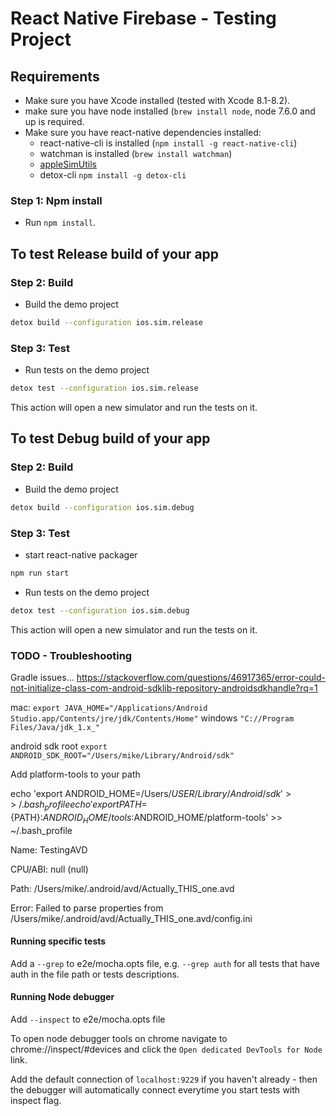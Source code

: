 # React Native Firebase - Testing Project

## Requirements

* Make sure you have Xcode installed (tested with Xcode 8.1-8.2).
* make sure you have node installed (`brew install node`, node 7.6.0 and up is required.
* Make sure you have react-native dependencies installed:
  * react-native-cli is installed (`npm install -g react-native-cli`)
  * watchman is installed (`brew install watchman`)
  * [appleSimUtils](https://github.com/wix/AppleSimulatorUtils)
  * detox-cli `npm install -g detox-cli`

### Step 1: Npm install

* Run `npm install`.

## To test Release build of your app

### Step 2: Build

* Build the demo project

```sh
detox build --configuration ios.sim.release
```

### Step 3: Test

* Run tests on the demo project

```sh
detox test --configuration ios.sim.release
```

This action will open a new simulator and run the tests on it.

## To test Debug build of your app

### Step 2: Build

* Build the demo project

```sh
detox build --configuration ios.sim.debug
```

### Step 3: Test

* start react-native packager

```sh
npm run start
```

* Run tests on the demo project

```sh
detox test --configuration ios.sim.debug
```

This action will open a new simulator and run the tests on it.

### TODO - Troubleshooting

Gradle issues... https://stackoverflow.com/questions/46917365/error-could-not-initialize-class-com-android-sdklib-repository-androidsdkhandle?rq=1

mac: `export JAVA_HOME="/Applications/Android Studio.app/Contents/jre/jdk/Contents/Home"`
windows `"C://Program Files/Java/jdk_1.x_"`

android sdk root `export ANDROID_SDK_ROOT="/Users/mike/Library/Android/sdk"`

Add platform-tools to your path

echo 'export ANDROID_HOME=/Users/$USER/Library/Android/sdk' >> ~/.bash_profile
echo 'export PATH=${PATH}:$ANDROID_HOME/tools:$ANDROID_HOME/platform-tools' >> ~/.bash_profile

Name: TestingAVD

CPU/ABI: null (null)

Path: /Users/mike/.android/avd/Actually_THIS_one.avd

Error: Failed to parse properties from /Users/mike/.android/avd/Actually_THIS_one.avd/config.ini

#### Running specific tests

Add a `--grep` to e2e/mocha.opts file, e.g. `--grep auth` for all tests that have auth in the file path or tests descriptions.

#### Running Node debugger

Add `--inspect` to e2e/mocha.opts file

To open node debugger tools on chrome navigate to chrome://inspect/#devices and click the `Open dedicated DevTools for Node` link.

Add the default connection of `localhost:9229` if you haven't already - then the debugger will automatically connect everytime you start tests with inspect flag.
